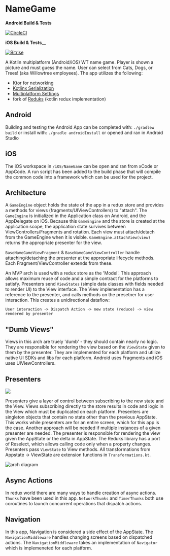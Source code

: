 # NameGame

__Android Build & Tests__


[![CircleCI](https://circleci.com/gh/patjackson52/NameGameKotlinMpp.svg?style=svg)](https://circleci.com/gh/patjackson52/NameGameKotlinMpp)

__iOS Build & Tests____

[![Bitrise](https://app.bitrise.io/app/3eaf4fa6c0750504/status.svg?token=N7jdGFn6dvfLcuKZaBMW1g)](https://app.bitrise.io/app/3eaf4fa6c0750504#/builds)

A Kotlin multiplatform (Android/iOS) WT name game.  Player is shown a picture and must guess the name.  User can select from Cats, Dogs, or Trees! (aka Willowtree employees).  The app utilizes the following:
 * [Ktor](https://ktor.io/clients/http-client.html) for networking
 * [Kotlinx Serialization](https://github.com/Kotlin/kotlinx.serialization)
 * [Multiplatform Settings](https://github.com/russhwolf/multiplatform-settings)
 * fork of [Reduks](https://github.com/beyondeye/Reduks/tree/3.x_kotlin_1_3) (kotlin redux implementation)


## Android
Building and testing the Android App can be completed with:
```./gradlew build```
or install with:
```./gradle androidInstall```
or opened and ran in Android Studio


## iOS
The iOS workspace in `/iOS/NameGame` can be open and ran from xCode or AppCode.  A run script has been added to the build phase that will compile the common code into a framework which can be used for the project.


## Architecture

A `GameEngine` object holds the state of the app in a redux store and provides a methods for views (fragments/UIViewControllers) to "attach".  The `GameEngine` is initialized in the Application class on Android, and the AppDelegate on iOS.  Because this `GameEngine` and the store is created at the application scope, the application state survives between ViewControllers/Fragments and rotation.  Each view must attach/detach from the GameEngine when it is visible.  `GameEngine.attachView(view)` returns the appropriate presenter for the view.  

`BaseNameGameViewFragment` & `BaseNameGameViewController` handle attaching/detaching the presenter at the appropriate lifecycle methods.  Each Fragment/ViewController extends from these.

An MVP arch is used with a redux store as the 'Model'.  This approach allows maximum reuse of code and a simple contract for the platforms to satisfy.  Presenters send `ViewStates` (simple data classes with fields needed to render UI) to the View interface.  The View implementation has a reference to the presenter, and calls methods on the presetner for user interaction.  This creates a unidirectional dataflow:

    User interaction -> Dispatch Action -> new state (reduce) -> view rendered by presenter
    
## "Dumb Views"
Views in this arch are truely 'dumb' - they should contain nearly no logic.  They are responsible for rendering the view based on the `ViewState` given to them by the presenter. They are implemented for each platform and utilize native UI SDKs and libs for each platform.  Android uses Fragments and iOS uses UIViewControllers.

## Presenters

![](https://storage.googleapis.com/treestorage/ui_f_of_state.png)


Presenters give a layer of control between subscribing to the new state and the View.  Views subscribing directly to the store results in code and logic in the View which must be duplicated on each platform.  Presenters are singleton objects that contain no state other than the previous AppState.  This works while presenters are for an entire screen, which for this app is the case.  Another approach will be needed if multiple instances of a given presenter are needed.  The presenter is responsible for rendering the view given the AppState or the delta in AppState.  The Reduks library has a port of Reselect, which allows calling code only when a property changes.  Presenters pass `ViewState` to View methods.  All transformations from Appstate -> ViewState are extension functions in `Transformations.kt`.



![arch diagram](https://storage.googleapis.com/treestorage/Kotlin%20MPP%20Demo%20Arch.png)

## Async Actions
In redux world there are many ways to handle creation of async actions.  `Thunks` have been used in this app.  `NetworkThunks` and `TimerThunks` both use coroutines to launch concurrent operations that dispatch actions.

## Navigation
In this app, Navigation is considered a side effect of the AppState.  The `NavigationMiddleware` handles changing screens based on dispatched actions.  The `NavigationMiddleware` takes an implementation of `Navigator` which is implemeneted for each platform.


